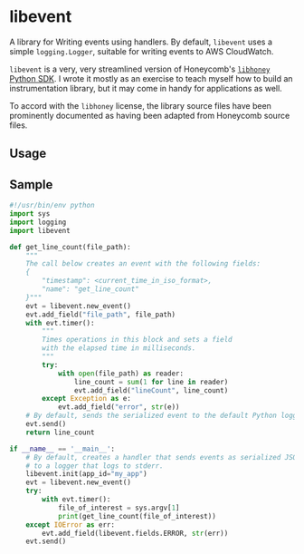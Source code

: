 # libevent

A library for Writing events using handlers. By default, `libevent` uses a
simple `logging.Logger`, suitable for writing events to AWS CloudWatch.

`libevent` is a very, very streamlined version of Honeycomb's [`libhoney` Python
SDK](https://github.com/honeycombio/libhoney-py). I wrote it mostly as an
exercise to teach myself how to build an instrumentation library, but it may
come in handy for applications as well.

To accord with the `libhoney` license, the library source files have been
prominently documented as having been adapted from Honeycomb source files.

## Usage

## Sample

```python
#!/usr/bin/env python
import sys
import logging
import libevent

def get_line_count(file_path):
    """
    The call below creates an event with the following fields:
    {
        "timestamp": <current_time_in_iso_format>,
        "name": "get_line_count"
    }"""
    evt = libevent.new_event()
    evt.add_field("file_path", file_path)
    with evt.timer():
        """
        Times operations in this block and sets a field 
        with the elapsed time in milliseconds.
        """
        try:
            with open(file_path) as reader:
                line_count = sum(1 for line in reader)
                evt.add_field("lineCount", line_count)
        except Exception as e:
            evt.add_field("error", str(e))
    # By default, sends the serialized event to the default Python logger.
    evt.send()
    return line_count

if __name__ == '__main__':
    # By default, creates a handler that sends events as serialized JSON
    # to a logger that logs to stderr.
    libevent.init(app_id="my_app")
    evt = libevent.new_event()
    try:
        with evt.timer():
            file_of_interest = sys.argv[1]
            print(get_line_count(file_of_interest))
    except IOError as err:
        evt.add_field(libevent.fields.ERROR, str(err))
    evt.send()
```

